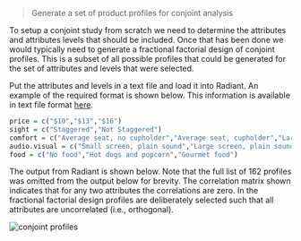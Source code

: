 > Generate a set of product profiles for conjoint analysis

To setup a conjoint study from scratch we need to determine the attributes and attributes levels that should be included. Once that has been done we would typically need to generate a fractional factorial design of conjoint profiles. This is a subset of all possible profiles that could be generated for the set of attributes and levels that were selected.

Put the attributes and levels in a text file and load it into Radiant. An example of the required format is shown below. This information is available in text file format <a href="https://github.com/mostly-harmless/radiant/blob/master/examples/profiles-movie.txt" target="_blank">here</a>.

```r
price = c("$10","$13","$16")
sight = c("Staggered","Not Staggered")
comfort = c("Average seat, no cupholder","Average seat, cupholder","Large seat, cupholder")
audio.visual = c("Small screen, plain sound","Large screen, plain sound","Large screen, digital sound")
food = c("No food","Hot dogs and popcorn","Gourmet food")
```

The output from Radiant is shown below. Note that the full list of 162 profiles was omitted from the output below for brevity.
The correlation matrix shown indicates that for any two attributes the correlations are zero. In the fractional factorial design profiles are deliberately selected such that all attributes are uncorrelated (i.e., orthogonal).

![conjoint profiles](figures_marketing/conjoint_profiles.png)
